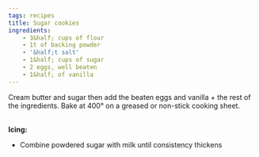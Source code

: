 ```yaml
---
tags: recipes
title: Sugar cookies
ingredients:
    - 3&half; cups of flour
    - 1t of backing powder
    - '&half;t salt'
    - 1&half; cups of sugar
    - 2 eggs, well beaten
    - 1&half; of vanilla
---
```


Cream butter and sugar then add the beaten eggs and vanilla + the
rest of the ingredients. Bake at 400&deg; on a greased or non-stick cooking sheet.

\
__Icing:__
- Combine powdered sugar with milk until consistency thickens